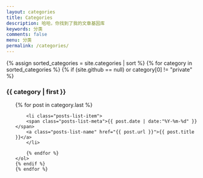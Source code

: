 ```yaml
---
layout: categories
title: Categories
description: 哈哈，你找到了我的文章基因库
keywords: 分类
comments: false
menu: 分类
permalink: /categories/
---
```


<section class="container posts-content">
	{% assign sorted_categories = site.categories | sort %}
	{% for category in sorted_categories %}
	{% if  (site.github == null) or category[0] != "private" %}
	<h3>{{ category | first }}</h3>
	<ol class="posts-list" id="{{ category[0] }}">
		{% for post in category.last %}

		<li class="posts-list-item">
		<span class="posts-list-meta">{{ post.date | date:"%Y-%m-%d" }}</span>
		<a class="posts-list-name" href="{{ post.url }}">{{ post.title }}</a>
		</li>

		{% endfor %}
	</ol>
	{% endif %}
	{% endfor %}
</section>
<!-- /section.content -->
